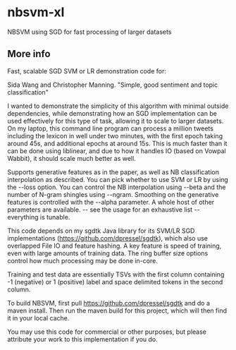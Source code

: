 # nbsvm-xl

NBSVM using SGD for fast processing of larger datasets

## More info
Fast, scalable SGD SVM or LR demonstration code for:

Sida Wang and Christopher Manning. "Simple, good sentiment and topic classification"

I wanted to demonstrate the simplicity of this algorithm with minimal outside dependencies, while demonstrating
how an SGD implementation can be used effectively for this type of task, allowing it to scale to larger datasets.
On my laptop, this command line program can process a million tweets including the lexicon in well under two minutes,
with the first epoch taking around 45s, and additional epochs at around 15s.  This is much faster than it can be
done using liblinear, and due to how it handles IO (based on Vowpal Wabbit), it should scale much better as well.

Supports generative features as in the paper, as well as NB classification interpolation as described.  You
can pick whether to use SVM or LR by using the --loss option.  You can control the NB interpolation using --beta
and the number of N-gram shingles using --ngram.  Smoothing on the generative features is controlled with the --alpha parameter.
A whole host of other parameters are available. -- see the usage for an exhaustive list -- everything is tunable.

This code depends on my sgdtk Java library for its SVM/LR SGD implementations (https://github.com/dpressel/sgdtk), 
which also use overlapped File IO and feature hashing.  A key feature is speed of training, even with large
amounts of training data.  The ring buffer size options control how much processing may be done in-core.

Training and test data are essentially TSVs with the first column containing -1 (negative) or 1 (positive) label and
space delimited tokens in the second column.

To build NBSVM, first pull https://github.com/dpressel/sgdtk and do a maven install.  Then run the maven
build for this project, which will then find it in your local cache.

You may use this code for commercial or other purposes, but please attribute your work to this implementation if you do.
